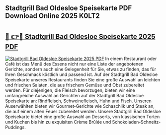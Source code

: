## Stadtgrill Bad Oldesloe Speisekarte PDF Download Online 2025 K0LT2

# <h2><a href="http://gc7z3u.nevu.top/?p=Stadtgrill+Bad+Oldesloe+Speisekarte">🔗 👉🔴 Stadtgrill Bad Oldesloe Speisekarte 2025 PDF</a></h2>

[![Stadtgrill Bad Oldesloe Speisekarte 2025 PDF](https://i.imgur.com/dBaPXMq.png)](http://gc7z3u.nevu.top/?p=Stadtgrill+Bad+Oldesloe+Speisekarte)
In einem Restaurant oder Café ist das Menü des Essens nicht nur eine Liste der angebotenen Gerichte, sondern auch eine Gelegenheit für Sie, etwas zu finden, das für Ihren Geschmack köstlich und passend ist. Auf der Stadtgrill Bad Oldesloe Speisekarte unseres Restaurants finden Sie eine große Auswahl an leichten und frischen Salaten, die aus frischem Gemüse und Obst zubereitet werden. Für diejenigen, die Fleisch bevorzugen, bieten wir eine umfangreiche Auswahl an Gerichten auf der Stadtgrill Bad Oldesloe Speisekarte an: Rindfleisch, Schweinefleisch, Huhn und Fisch. Unseren Auserwählten bieten wir Gourmet-Gerichte wie Schaschlik und Steak an, die auf einem alten Feuer zubereitet werden. Unsere Stadtgrill Bad Oldesloe Speisekarte bietet eine große Auswahl an Desserts, von klassischen Torten und Kuchen bis hin zu exquisiten Crème Brûlée und Schokoladen-Schneitz-Puddings.
